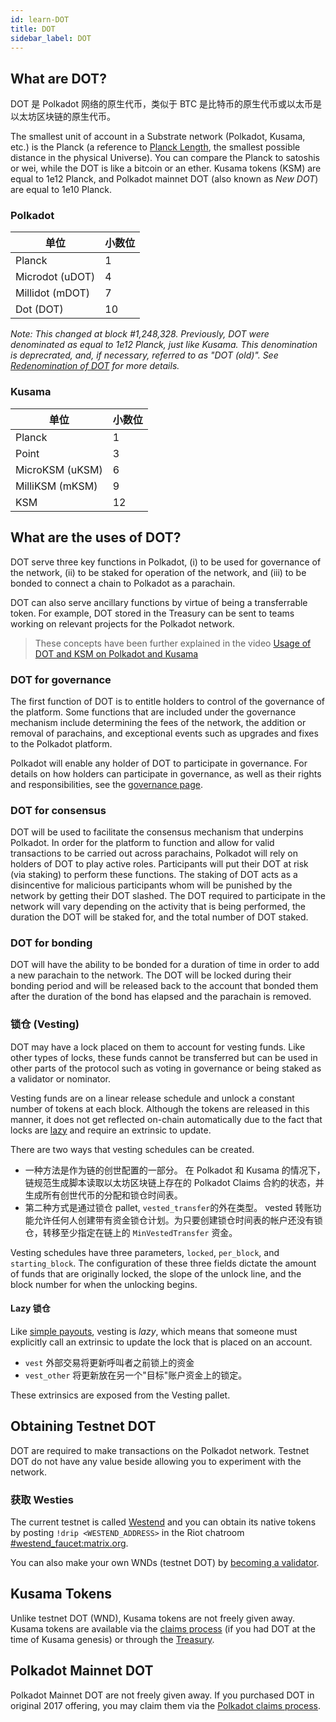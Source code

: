 ```yaml
---
id: learn-DOT
title: DOT
sidebar_label: DOT
---
```


## What are DOT?

DOT 是 Polkadot 网络的原生代币，类似于 BTC 是比特币的原生代币或以太币是以太坊区块链的原生代币。

The smallest unit of account in a Substrate network (Polkadot, Kusama, etc.) is the Planck (a reference to [Planck Length](https://en.wikipedia.org/wiki/Planck_length), the smallest possible distance in the physical Universe). You can compare the Planck to satoshis or wei, while the DOT is like a bitcoin or an ether. Kusama tokens (KSM) are equal to 1e12 Planck, and Polkadot mainnet DOT (also known as _New DOT_) are equal to 1e10 Planck.

### Polkadot

| 单位              | 小数位 |
| --------------- | --- |
| Planck          | 1   |
| Microdot (uDOT) | 4   |
| Millidot (mDOT) | 7   |
| Dot (DOT)       | 10  |

_Note: This changed at block #1,248,328. Previously, DOT were denominated as equal to 1e12 Planck, just like Kusama. This denomination is deprecrated, and, if necessary, referred to as "DOT (old)". See [Redenomination of DOT](redenomination) for more details._

### Kusama

| 单位              | 小数位 |
| --------------- | --- |
| Planck          | 1   |
| Point           | 3   |
| MicroKSM (uKSM) | 6   |
| MilliKSM (mKSM) | 9   |
| KSM             | 12  |

## What are the uses of DOT?

DOT serve three key functions in Polkadot, (i) to be used for governance of the network, (ii) to be staked for operation of the network, and (iii) to be bonded to connect a chain to Polkadot as a parachain.

DOT can also serve ancillary functions by virtue of being a transferrable token. For example, DOT stored in the Treasury can be sent to teams working on relevant projects for the Polkadot network.

> These concepts have been further explained in the video [Usage of DOT and KSM on Polkadot and Kusama](https://www.youtube.com/watch?v=POfFgrMfkTo&list=PLOyWqupZ-WGuAuS00rK-pebTMAOxW41W8&index=7)

### DOT for governance

The first function of DOT is to entitle holders to control of the governance of the platform. Some functions that are included under the governance mechanism include determining the fees of the network, the addition or removal of parachains, and exceptional events such as upgrades and fixes to the Polkadot platform.

Polkadot will enable any holder of DOT to participate in governance. For details on how holders can participate in governance, as well as their rights and responsibilities, see the [governance page](learn-governance).

### DOT for consensus

DOT will be used to facilitate the consensus mechanism that underpins Polkadot. In order for the platform to function and allow for valid transactions to be carried out across parachains, Polkadot will rely on holders of DOT to play active roles. Participants will put their DOT at risk (via staking) to perform these functions. The staking of DOT acts as a disincentive for malicious participants whom will be punished by the network by getting their DOT slashed. The DOT required to participate in the network will vary depending on the activity that is being performed, the duration the DOT will be staked for, and the total number of DOT staked.

### DOT for bonding

DOT will have the ability to be bonded for a duration of time in order to add a new parachain to the network. The DOT will be locked during their bonding period and will be released back to the account that bonded them after the duration of the bond has elapsed and the parachain is removed.

### 锁仓 (Vesting)

DOT may have a lock placed on them to account for vesting funds. Like other types of locks, these funds cannot be transferred but can be used in other parts of the protocol such as voting in governance or being staked as a validator or nominator.

Vesting funds are on a linear release schedule and unlock a constant number of tokens at each block. Although the tokens are released in this manner, it does not get reflected on-chain automatically due to the fact that locks are [lazy](#lazy-vesting) and require an extrinsic to update.

There are two ways that vesting schedules can be created.

- 一种方法是作为链的创世配置的一部分。 在 Polkadot 和 Kusama 的情况下，链规范生成脚本读取以太坊区块链上存在的 Polkadot Claims 合約的状态，并生成所有创世代币的分配和锁仓时间表。
- 第二种方式是通过锁仓 pallet, `vested_transfer`的外在类型。 vested 转账功能允许任何人创建带有资金锁仓计划。为只要创建锁仓时间表的帐户还没有锁仓，转移至少指定在链上的 `MinVestedTransfer` 资金。

Vesting schedules have three parameters, `locked`, `per_block`, and `starting_block`. The configuration of these three fields dictate the amount of funds that are originally locked, the slope of the unlock line, and the block number for when the unlocking begins.

#### Lazy 锁仓

Like [simple payouts](learn-simple-payouts), vesting is _lazy_, which means that someone must explicitly call an extrinsic to update the lock that is placed on an account.

- `vest` 外部交易将更新呼叫者之前锁上的资金
- `vest_other` 将更新放在另一个"目标"账户资金上的锁定。

These extrinsics are exposed from the Vesting pallet.

## Obtaining Testnet DOT

DOT are required to make transactions on the Polkadot network. Testnet DOT do not have any value beside allowing you to experiment with the network.

### 获取 Westies

The current testnet is called [Westend](maintain-networks#westend-test-network) and you can obtain its native tokens by posting `!drip <WESTEND_ADDRESS>` in the Riot chatroom [#westend_faucet:matrix.org](https://riot.im/app/#/room/!cJFtAIkwxuofiSYkPN:matrix.org).

You can also make your own WNDs (testnet DOT) by [becoming a validator](maintain-validator).

## Kusama Tokens

Unlike testnet DOT (WND), Kusama tokens are not freely given away. Kusama tokens are available via the [claims process](https://claim.kusama.network/) (if you had DOT at the time of Kusama genesis) or through the [Treasury](learn-treasury).

## Polkadot Mainnet DOT

Polkadot Mainnet DOT are not freely given away. If you purchased DOT in original 2017 offering, you may claim them via the [Polkadot claims process](https://claims.polkadot.network/).
